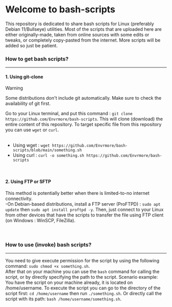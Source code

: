 # Welcome to bash-scripts #
This repository is dedicated to share bash scripts for Linux (preferably Debian 11/Bullseye) utilities. Most of the scripts that are uploaded here are either originally-made,
taken from online sources with some edits or tweaks, or completely copy-pasted from the internet. More scripts will be added so just be patient.

### How to get bash scripts? ###
***
#### 1. Using git-clone ####
> [!WARNING]
> Some distributions don't include git automatically. Make sure to check the availability of git first.<br>

Go to your Linux terminal, and put this command : `git clone https://github.com/Envrmore/bash-scripts`. This will clone (download) the entire content of this repository.
To target specific file from this repository you can use `wget` or `curl`.<br>
<br>
- Using wget : `wget https://github.com/Envrmore/bash-scripts/blob/main/something.sh`
- Using curl : `curl -o something.sh https://github.com/Envrmore/bash-scripts`
<br>

#### 2. Using FTP or SFTP ####
This method is potentially better when there is limited-to-no internet connectivity.<br>
-On Debian-based distributions, install a FTP server (ProFTPD) : `sudo apt update` then `sudo apt install proftpd -y`. Then, just connect to your Linux from other devices 
that have the scripts to transfer the file using FTP client (on Windows : WinSCP, FileZilla).
<br>
<br>
<br>
### How to use (invoke) bash scripts? ###
***
You need to give execute permission for the script by using the following command: `sudo chmod +x something.sh`.<br>
After that on your machine you can use the `bash` command for calling the script, or by directly specifying the path to the script.
Scenario example: You have the script on your machine already, it is located on /home/username. To execute the script you can go to the directory of
the script first: `cd /home/username` then run `./something.sh`. Or directly call the script with its path: `bash /home/username/something.sh`.
